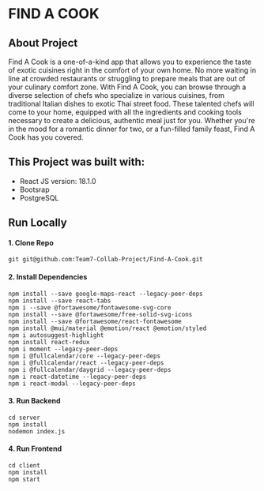 # FIND A COOK

## About Project

Find A Cook is a one-of-a-kind app that allows you to experience the taste of exotic cuisines right in the comfort of your own home. No more waiting in line at crowded restaurants or struggling to prepare meals that are out of your culinary comfort zone. With Find A Cook, you can browse through a diverse selection of chefs who specialize in various cuisines, from traditional Italian dishes to exotic Thai street food. These talented chefs will come to your home, equipped with all the ingredients and cooking tools necessary to create a delicious, authentic meal just for you. Whether you're in the mood for a romantic dinner for two, or a fun-filled family feast, Find A Cook has you covered.

## This Project was built with:
- React JS version: 18.1.0
- Bootsrap
- PostgreSQL

## Run Locally

#### 1. Clone Repo
```
git git@github.com:Team7-Collab-Project/Find-A-Cook.git
```

#### 2. Install Dependencies
```
npm install --save google-maps-react --legacy-peer-deps
npm install --save react-tabs
npm i --save @fortawesome/fontawesome-svg-core
npm install --save @fortawesome/free-solid-svg-icons
npm install --save @fortawesome/react-fontawesome
npm install @mui/material @emotion/react @emotion/styled
npm i autosuggest-highlight
npm install react-redux
npm i moment --legacy-peer-deps
npm i @fullcalendar/core --legacy-peer-deps
npm i @fullcalendar/react --legacy-peer-deps
npm i @fullcalendar/daygrid --legacy-peer-deps
npm i react-datetime --legacy-peer-deps
npm i react-modal --legacy-peer-deps
```

#### 3. Run Backend
```
cd server
npm install 
nodemon index.js
```

#### 4. Run Frontend
```
cd client
npm install 
npm start
```
